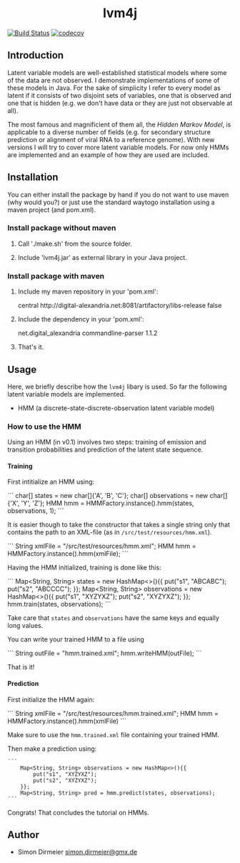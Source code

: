 <h1 align="center"> lvm4j </h1>

[![Build Status](https://travis-ci.org/rafstraumur/lvm4j.svg?branch=master)](https://travis-ci.org/rafstraumur/lvm4j.svg?branch=master)
[![codecov](https://codecov.io/gh/rafstraumur/lvm4j/branch/master/graph/badge.svg)](https://codecov.io/gh/rafstraumur/lvm4j)

## Introduction

Latent variable models are well-established statistical models where some of the data are not observed. I demonstrate implementations of some of these models in Java. For the sake of simplicity I refer to every model as latent if it consists of two disjoint sets of variables, one that is observed and one that is hidden (e.g. we don't have data or they are just not observable at all). 

The most famous and magnificient of them all, the <i>Hidden Markov Model</i>, is applicable to a diverse number of fields (e.g. for secondary structure prediction or alignment of viral RNA to a reference genome). With new versions I will try to cover more latent variable models. For now only HMMs are implemented and an example of how they are used are included.

## Installation
 
You can either install the package by hand if you do not want to use maven (why would you?) or just use the standard waytogo installation using a maven project (and pom.xml).

### Install package without maven

1. Call './make.sh' from the source folder.

2. Include 'lvm4j.jar' as external library in your Java project.

### Install package with maven

1. Include my maven repository in your 'pom.xml':
	
	<repositories>
    	<repository>
        	<id>central</id>
        	<url>http://digital-alexandria.net:8081/artifactory/libs-release</url>
        	<snapshots>
        	    <enabled>false</enabled>
        	</snapshots>
    	</repository>
	</repositories>

2. Include the dependency in your 'pom.xml':
	
 	<dependency>
	    <groupId>net.digital_alexandria</groupId>
	    <artifactId>commandline-parser</artifactId>
	    <version>1.1.2</version>
    </dependency>

3. That's it.

## Usage

Here, we briefly describe how the <code>lvm4j</code> libary is used. So far the following latent variable models are implemented.

* HMM (a discrete-state-discrete-observation latent variable model)

### How to use the HMM

Using an HMM (in v0.1) involves two steps: training of emission and transition probabilities and prediction of the latent state sequence.

#### Training

First intitialize an HMM using:

´´´
char[] states = new char[]{'A', 'B', 'C'};
char[] observations = new char[]{'X', 'Y', 'Z'};
HMM hmm = HMMFactory.instance().hmm(states, observations, 1);
´´´

It is easier though to take the constructor that takes a single string only that contains the path to an XML-file (as in <code>/src/test/resources/hmm.xml</code>). 

´´´
String xmlFile = "/src/test/resources/hmm.xml";
HMM hmm = HMMFactory.instance().hmm(xmlFile);
´´´

Having the HMM initialized, training is done like this:

´´´
Map<String, String> states = new HashMap<>(){{
	put("s1", "ABCABC");
	put("s2", "ABCCCC");
}};
Map<String, String> observations = new HashMap<>(){{
	put("s1", "XYZYXZ");
	put("s2", "XYZYXZ");
}};
hmm.train(states, observations);
´´´

Take care that <code>states</code> and <code>observations</code> have the same keys and equally long values.

You can write your trained HMM to a file using 

´´´
String outFile = "hmm.trained.xml";
hmm.writeHMM(outFile);
´´´

That is it! 

#### Prediction

First initialize the HMM again:

´´´
String xmlFile = "/src/test/resources/hmm.trained.xml";
HMM hmm = HMMFactory.instance().hmm(xmlFile)
´´´

Make sure to use the <code>hmm.trained.xml</code> file containing your trained HMM.

Then make a prediction using:

	´´´
		Map<String, String> observations = new HashMap<>(){{
			put("s1", "XYZYXZ");
			put("s2", "XYZYXZ");
		}};
		Map<String, String> pred = hmm.predict(states, observations);
	´´´

Congrats! That concludes the tutorial on HMMs. 


## Author

* Simon Dirmeier <a href="mailto:simon.dirmeier@gmx.de">simon.dirmeier@gmx.de</a>
